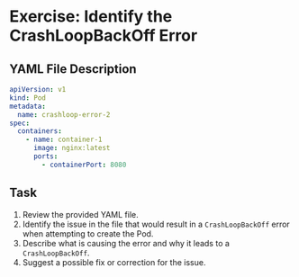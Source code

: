 # Exercise: Identify the CrashLoopBackOff Error

## YAML File Description

```yaml
apiVersion: v1
kind: Pod
metadata:
  name: crashloop-error-2
spec:
  containers:
    - name: container-1
      image: nginx:latest
      ports:
        - containerPort: 8080 
```

## Task
1. Review the provided YAML file.
2. Identify the issue in the file that would result in a `CrashLoopBackOff` error when attempting to create the Pod.
3. Describe what is causing the error and why it leads to a `CrashLoopBackOff`.
4. Suggest a possible fix or correction for the issue.
